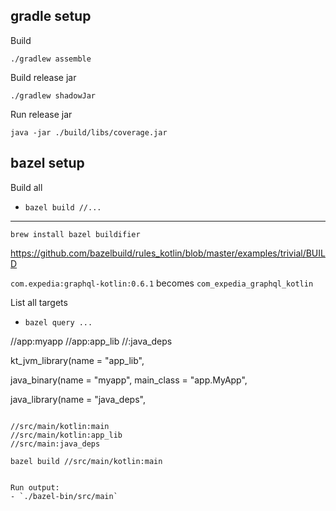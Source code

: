 ## gradle setup

Build

`./gradlew assemble`

Build release jar

`./gradlew shadowJar`

Run release jar

`java -jar ./build/libs/coverage.jar`

## bazel setup

Build all
- `bazel build //...`

---

`brew install bazel buildifier`

https://github.com/bazelbuild/rules_kotlin/blob/master/examples/trivial/BUILD

`com.expedia:graphql-kotlin:0.6.1` becomes
`com_expedia_graphql_kotlin`

List all targets
- `bazel query ...`

//app:myapp
//app:app_lib
//:java_deps

kt_jvm_library(name = "app_lib",

java_binary(name = "myapp",
    main_class = "app.MyApp",

java_library(name = "java_deps",

~~~

//src/main/kotlin:main
//src/main/kotlin:app_lib
//src/main:java_deps

bazel build //src/main/kotlin:main


Run output:
- `./bazel-bin/src/main`





